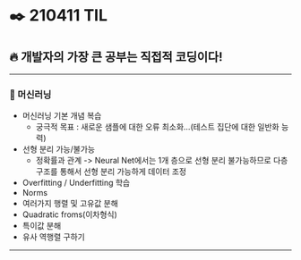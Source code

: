 # ✒️ 210411 TIL
## 🔥 개발자의 가장 큰 공부는 직접적 코딩이다!
----------------------
### 🤖 머신러닝
  * 머신러닝 기본 개념 복습
      * 궁극적 목표 : 새로운 샘플에 대한 오류 최소화...(테스트 집단에 대한 일반화 능력)
  * 선형 분리 가능/불가능
      * 정확률과 관계 -> Neural Net에서는 1개 층으로 선형 분리 불가능하므로 다층 구조를 통해서 선형 분리 가능하게 데이터 조정
  * Overfitting / Underfitting 학습
  * Norms
  * 여러가지 행렬 및 고유값 분해
  * Quadratic froms(이차형식)
  * 특이값 분해
  * 유사 역행렬 구하기
---------------------
